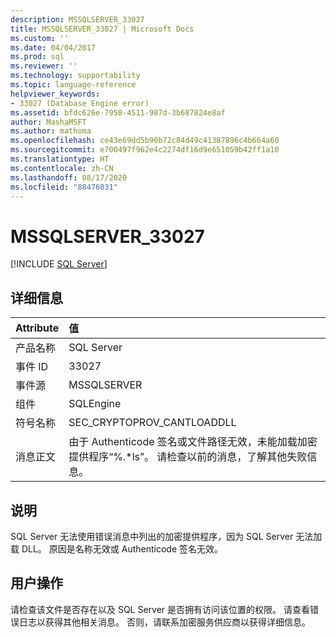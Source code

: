 ```yaml
---
description: MSSQLSERVER_33027
title: MSSQLSERVER_33027 | Microsoft Docs
ms.custom: ''
ms.date: 04/04/2017
ms.prod: sql
ms.reviewer: ''
ms.technology: supportability
ms.topic: language-reference
helpviewer_keywords:
- 33027 (Database Engine error)
ms.assetid: bfdc626e-7958-4511-987d-3b687824e8af
author: MashaMSFT
ms.author: mathoma
ms.openlocfilehash: ce43e69dd5b90b72c84d49c41387896c4b664a60
ms.sourcegitcommit: e700497f962e4c2274df16d9e651059b42ff1a10
ms.translationtype: HT
ms.contentlocale: zh-CN
ms.lasthandoff: 08/17/2020
ms.locfileid: "88476031"
---
```

# <a name="mssqlserver_33027"></a>MSSQLSERVER_33027
 [!INCLUDE [SQL Server](../../includes/applies-to-version/sqlserver.md)]
  
## <a name="details"></a>详细信息  
  
| Attribute | 值 |  
| :-------- | :---- |  
|产品名称|SQL Server|  
|事件 ID|33027|  
|事件源|MSSQLSERVER|  
|组件|SQLEngine|  
|符号名称|SEC_CRYPTOPROV_CANTLOADDLL|  
|消息正文|由于 Authenticode 签名或文件路径无效，未能加载加密提供程序“%.*ls”。 请检查以前的消息，了解其他失败信息。|  
  
## <a name="explanation"></a>说明  
SQL Server 无法使用错误消息中列出的加密提供程序，因为 SQL Server 无法加载 DLL。 原因是名称无效或 Authenticode 签名无效。  
  
## <a name="user-action"></a>用户操作  
请检查该文件是否存在以及 SQL Server 是否拥有访问该位置的权限。 请查看错误日志以获得其他相关消息。 否则，请联系加密服务供应商以获得详细信息。  
  
